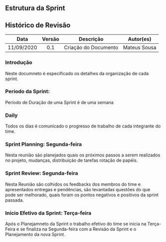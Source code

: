 ## Estrutura da Sprint

## Histórico de Revisão

|   Data   |  Versão  |        Descrição       |          Autor(es)          |
|:--------:|:--------:|:----------------------:|:---------------------------:|
|11/09/2020|   0.1    | Criação do Documento        |   Mateus Sousa   |


### Introdução

Neste documneto é especificado os detalhes da organização de cada sprint.

### Período da Sprint:
Período de Duração de uma Sprint é de uma semana

### Daily
Todos os dias é comunicado o progresso de trabalho de cada integrante do time.

### Sprint Planning: Segunda-feira
Nesta reunião são planejados quais os próximos passos a serem realizados no projeto, mudanças, distribuição de tarefas rotação de papéis.

### Sprint Review: Segunda-feira
Nesta Reunião são colhidos os feedbacks dos membros do time e apresentados entregas e pendências, são levantadas questões do que pode ser melhorado, quais foram os pontos negativos e positivos da sprint passada.

### Início Efetivo da Sprint: Terça-feira
Após o Planejamneto da Sprint o trabalho efetivo do time se inicia na Terça-Feira e se finaliza na Segunda-feira com a Revisão da Sprint e o Planejamento da nova Sprint.